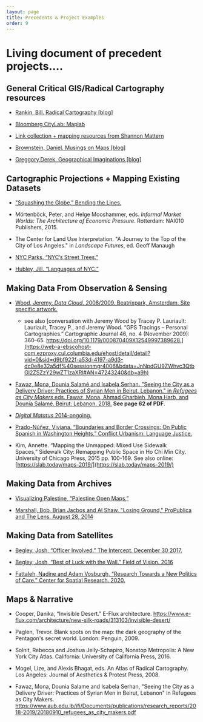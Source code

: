 ```yaml
---
layout: page
title: Precedents & Project Examples
order: 9
---
```


# Living document of precedent projects....

## General Critical GIS/Radical Cartography resources

- [Rankin, Bill. Radical Cartography [blog]](http://www.radicalcartography.net )

- [Bloomberg CityLab: Maplab](https://www.bloomberg.com/citylab )

- [Link collection + mapping resources from Shannon Mattern](https://pinboard.in/u:shannon_mattern/t:mapping/)

- [Brownstein, Daniel. Musings on Maps [blog]](https://dabrownstein.com/)

- [Greggory,Derek. Geographical Imaginations [blog]](https://geographicalimaginations.com/category/mapping/)


## Cartographic Projections + Mapping Existing Datasets
- ["Squashing the Globe," Bending the Lines.](https://www.leventhalmap.org/digital-exhibitions/bending-lines/how-to-bend/projections/) 

<!-- need to scan -->
- Mörtenböck, Peter, and Helge Mooshammer, eds. *Informal Market Worlds: The Architecture of Economic Pressure*. Rotterdam: NAI010 Publishers, 2015.

<!-- need to scan -->
- The Center for Land Use Interpretation. "A Journey to the Top of the City of Los Angeles." in *Landscape Futures*, ed. Geoff Manaugh 

- [NYC Parks. “NYC’s Street Trees.”](https://tree-map.nycgovparks.org/) 

- [Hubley, Jill. “Languages of NYC.”](https://www.jillhubley.com/project/nyclanguages/)

## Making Data From Observation & Sensing

- [Wood, Jeremy. *Data Cloud*. 2008/2009.
Beatrixpark, Amsterdam. Site specific artwork.](http://www.jeremywood.net/artworks/data-cloud.html)
    - see also [conversation with Jeremy Wood by Tracey P. Lauriault: Lauriault, Tracey P., and Jeremy Wood. “GPS Tracings – Personal Cartographies.” Cartographic Journal 46, no. 4 (November 2009): 360–65. https://doi.org/10.1179/000870409X12549997389628.](https://web-a-ebscohost-com.ezproxy.cul.columbia.edu/ehost/detail/detail?vid=0&sid=d9bf922f-a53d-4197-a9d3-dc0e8e32a5df%40sessionmgr4006&bdata=JnNpdGU9ZWhvc3QtbGl2ZSZzY29wZT1zaXRl#AN=47243240&db=a9h)

- [Fawaz, Mona, Dounia Salamé and Isabela Serhan. "Seeing the City as a Delivery Driver: Practices of Syrian Men in Beirut, Lebanon." in *Refugees as City Makers* eds. Fawaz, Mona, Ahmad Gharbieh, Mona Harb, and Dounia Salamé. Beirut: Lebanon. 2018.](https://www.aub.edu.lb/ifi/Documents/publications/research_reports/2018-2019/20180910_refugees_as_city_makers.pdf) **See page 62 of PDF**.

- [*Digital Matatus* 2014-ongoing.](http://digitalmatatus.com/about.html) 

- [Prado-Núñez, Viviana. “Boundaries and Border Crossings: On Public Spanish in Washington Heights,” Conflict Urbanism: Language Justice.](http://language-ecologies.c4sr.columbia.edu/seminar/Case-Studies/WashingtonHeights/index.html) 

- Kim, Annette. “Mapping the Unmapped: Mixed Use Sidewalk Spaces,” Sidewalk City: Remapping Public Space in Ho Chi Min City. University of Chicago Press, 2015 pp. 100-169. See also online: [https://slab.today/maps-2019/](https://slab.today/maps-2019/)


## Making Data from Archives
- [Visualizing Palestine, “Palestine Open Maps,”](https://palopenmaps.org/) 

- [Marshall, Bob, Brian Jacbos and Al Shaw. "Losing Ground," ProPublica and The Lens. August 28, 2014](https://projects.propublica.org/louisiana/) 

## Making Data from Satellites 

- [Begley, Josh, “Officer Involved.” The Intercept. December 30 2017.](https://theintercept.co/officer-involved/)

- [Begley, Josh, “Best of Luck with the Wall.” Field of Vision. 2016](https://theintercept.com/2016/10/26/best-of-luck-with-the-wall/)

- [Fattaleh, Nadine and Adam Vosburgh, “Research Towards a New Politics of Care.” Center for Spatial Research. 2020.](https://centerforspatialresearch.github.io/summer2020_research/2020/08/30/supply-chain.html)

## Maps & Narrative


- Cooper, Danika, “Invisible Desert.” E-Flux architecture. https://www.e-flux.com/architecture/new-silk-roads/313103/invisible-desert/ 

- Paglen, Trevor. Blank spots on the map: the dark geography of the Pentagon's secret world. London: Penguin, 2009. 


- Solnit, Rebecca and Joshua Jelly-Schapiro, Nonstop Metropolis: A New York City Atlas. California: University of California Press, 2016. 

- Mogel, Lize, and Alexis Bhagat, eds. An Atlas of Radical Cartography. Los Angeles: Journal of Aesthetics & Protest Press, 2008.

- Fawaz, Mona, Dounia Salame and Isabela Serhan, "Seeing the City as a Delivery Driver: Practices of Syrian Men in Beirut, Lebanon" in Refugees as City Makers. https://www.aub.edu.lb/ifi/Documents/publications/research_reports/2018-2019/20180910_refugees_as_city_makers.pdf 

<!-- Other misc projects to be added: 
Anti-Eviction Mapping Project 
Forensic Architecture -->
